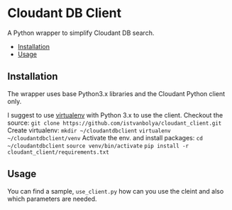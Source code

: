 # Cloudant DB Client
A Python wrapper to simplify Cloudant DB search.

* [Installation](#installation)
* [Usage](#usage)

## Installation
The wrapper uses base Python3.x libraries and the Cloudant Python client only.

I suggest to use [virtualenv](https://www.pythonforbeginners.com/basics/how-to-use-python-virtualenv) with Python 3.x to use the client.
Checkout the source: 
`git clone https://github.com/istvanbolya/cloudant_client.git`
Create virtualenv:
`mkdir ~/cloudantdbclient`
`virtualenv ~/cloudantdbclient/venv`
Activate the env. and install packages:
`cd ~/cloudantdbclient`
`source venv/bin/activate`
`pip install -r cloudant_client/requirements.txt`
    
 ## Usage
 You can find a sample, `use_client.py` how can you use the cleint and also which parameters are needed.
